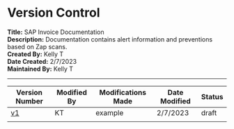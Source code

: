 # Version Control
**Title:** SAP Invoice Documentation\
**Description:** Documentation contains alert information and preventions based on Zap scans.\
**Created By:** Kelly T\
**Date Created:** 2/7/2023\
**Maintained By:** Kelly T
***

| Version Number | Modified By | Modifications Made | Date Modified | Status |
| ------------------- | ----------- | ------------------------------ | ----------- | ----------- |
| [v1](https://github.com/KellyTTan/Documentation/blob/main/col-ordering/zap/documentation/colordering_documentation.md) | KT | example| 2/7/2023 | draft |
| |  |  |  |  | |
